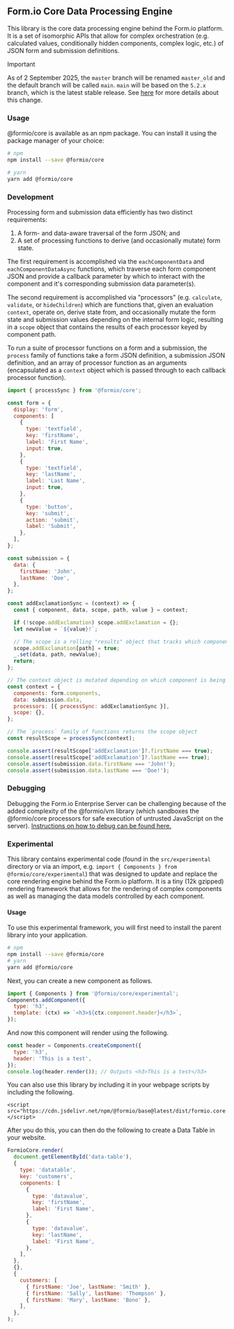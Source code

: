 ## Form.io Core Data Processing Engine

This library is the core data processing engine behind the Form.io platform. It is a set of isomorphic APIs that allow for complex orchestration (e.g. calculated values, conditionally hidden components, complex logic, etc.) of JSON form and submission definitions.

> [!IMPORTANT]
> As of 2 September 2025, the `master` branch will be renamed `master_old` and the default branch will be called `main`. `main` will be based on the `5.2.x` branch, which is the latest stable release. See [here](https://github.com/formio/core/issues/290) for more details about this change.

### Usage

@formio/core is available as an npm package. You can install it using the package manager of your choice:

```bash
# npm
npm install --save @formio/core

# yarn
yarn add @formio/core
```

### Development

Processing form and submission data efficiently has two distinct requirements:

1. A form- and data-aware traversal of the form JSON; and
2. A set of processing functions to derive (and occasionally mutate) form state.

The first requirement is accomplished via the `eachComponentData` and `eachComponentDataAsync` functions, which traverse each form component JSON and provide a callback parameter by which to interact with the component and it's corresponding submission data parameter(s).

The second requirement is accomplished via "processors" (e.g. `calculate`, `validate`, or `hideChildren`) which are functions that, given an evaluation `context`, operate on, derive state from, and occasionally mutate the form state and submission values depending on the internal form logic, resulting in a `scope` object that contains the results of each processor keyed by component path.

To run a suite of processor functions on a form and a submission, the `process` family of functions take a form JSON definition, a submission JSON definition, and an array of processor function as an arguments (encapsulated as a `context` object which is passed through to each callback processor function).

```js
import { processSync } from '@formio/core';

const form = {
  display: 'form',
  components: [
    {
      type: 'textfield',
      key: 'firstName',
      label: 'First Name',
      input: true,
    },
    {
      type: 'textfield',
      key: 'lastName',
      label: 'Last Name',
      input: true,
    },
    {
      type: 'button',
      key: 'submit',
      action: 'submit',
      label: 'Submit',
    },
  ],
};

const submission = {
  data: {
    firstName: 'John',
    lastName: 'Doe',
  },
};

const addExclamationSync = (context) => {
  const { component, data, scope, path, value } = context;

  if (!scope.addExclamation) scope.addExclamation = {};
  let newValue = `${value}!`;

  // The scope is a rolling "results" object that tracks which components have been operated on by which processor functions
  scope.addExclamation[path] = true;
  _.set(data, path, newValue);
  return;
};

// The context object is mutated depending on which component is being processed; after `processSync` it will contain the processed components and data
const context = {
  components: form.components,
  data: submission.data,
  processors: [{ processSync: addExclamationSync }],
  scope: {},
};

// The `process` family of functions returns the scope object
const resultScope = processSync(context);

console.assert(resultScope['addExclamation']?.firstName === true);
console.assert(resultScope['addExclamation']?.lastName === true);
console.assert(submission.data.firstName === 'John!');
console.assert(submission.data.lastName === 'Doe!');
```

### Debugging

Debugging the Form.io Enterprise Server can be challenging because of the added complexity of the @formio/vm library (which sandboxes the @formio/core processors for safe execution of untrusted JavaScript on the server). [Instructions on how to debug can be found here.](https://formio.atlassian.net/wiki/spaces/SD/pages/184025089/Debugging+formio+core)

### Experimental

This library contains experimental code (found in the `src/experimental` directory or via an import, e.g. `import { Components } from @formio/core/experimental`) that was designed to update and replace the core rendering engine behind the Form.io platform. It is a tiny (12k gzipped) rendering framework that allows for the rendering of complex components as well as managing the data models controlled by each component.

#### Usage

To use this experimental framework, you will first need to install the parent library into your application.

```bash
# npm
npm install --save @formio/core
# yarn
yarn add @formio/core
```

Next, you can create a new component as follows.

```js
import { Components } from '@formio/core/experimental';
Components.addComponent({
  type: 'h3',
  template: (ctx) => `<h3>${ctx.component.header}</h3>`,
});
```

And now this component will render using the following.

```js
const header = Components.createComponent({
  type: 'h3',
  header: 'This is a test',
});
console.log(header.render()); // Outputs <h3>This is a test</h3>
```

You can also use this library by including it in your webpage scripts by including the following.

```
<script src="https://cdn.jsdelivr.net/npm/@formio/base@latest/dist/formio.core.min.js"></script>
```

After you do this, you can then do the following to create a Data Table in your website.

```js
FormioCore.render(
  document.getElementById('data-table'),
  {
    type: 'datatable',
    key: 'customers',
    components: [
      {
        type: 'datavalue',
        key: 'firstName',
        label: 'First Name',
      },
      {
        type: 'datavalue',
        key: 'lastName',
        label: 'First Name',
      },
    ],
  },
  {},
  {
    customers: [
      { firstName: 'Joe', lastName: 'Smith' },
      { firstName: 'Sally', lastName: 'Thompson' },
      { firstName: 'Mary', lastName: 'Bono' },
    ],
  },
);
```
